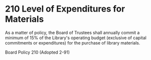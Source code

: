 # 210 Level of Expenditures for Materials

As a matter of policy, the Board of Trustees shall annually commit a minimum of 15% of the Library's operating budget (exclusive of capital commitments or expenditures) for the purchase of library materials.

Board Policy 210 (Adopted 2-91)
